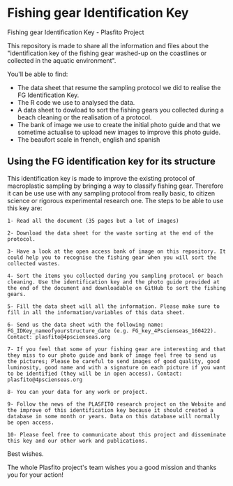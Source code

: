 # Fishing gear Identification Key
Fishing gear Identification Key - Plasfito Project

This repository is made to share all the information and files about the "identification key of the fishing gear washed-up on the coastlines or collected in the aquatic environment". 

You'll be able to find:
  - The data sheet that resume the sampling protocol we did to realise the FG Identification Key. 
  - The R code we use to analysed the data. 
  - A data sheet to dowload to sort the fishing gears you collected during a beach cleaning or the realisation of a protocol. 
  - The bank of image we use to create the initial photo guide and that we sometime actualise to upload new images to improve this photo guide. 
  - The beaufort scale in french, english and spanish

## Using the FG identification key for its structure

This identification key is made to improve the existing protocol of macroplastic sampling by bringing a way to classify fishing gear. Therefore it can be use use with any sampling protocol from really basic, to citizen science or rigorous experimental research one. The steps to be able to use this key are:

    1- Read all the document (35 pages but a lot of images)
    
    2- Download the data sheet for the waste sorting at the end of the protocol.
    
    3- Have a look at the open access bank of image on this repository. It could help you to recognise the fishing gear when you will sort the collected wastes. 
    
    4- Sort the items you collected during you sampling protocol or beach cleaning. Use the identification key and the photo guide provided at the end of the document and downloadable on GitHub to sort the fishing gears. 
    
    5- Fill the data sheet will all the information. Please make sure to fill in all the information/variables of this data sheet. 
    
    6- Send us the data sheet with the following name: FG_IDKey_nameofyourstructure_date (e.g. FG_key_4Pscienseas_160422). Contact: plasfito@4pscienseas.org
    
    7- If you feel that some of your fishing gear are interesting and that they miss to our photo guide and bank of image feel free to send us the pictures; Please be careful to send images of good quality, good luminosity, good name and with a signature on each picture if you want to be identified (they will be in open access). Contact: plasfito@4pscienseas.org
    
    8- You can your data for any work or project.
    
    9- Follow the news of the PLASFITO research project on the Website and the improve of this identification key because it should created a database in some month or years. Data on this database will normally be open access. 
    
    10- Please feel free to communicate about this project and disseminate this key and our other work and publications. 

Best wishes.

The whole Plasfito project's team wishes you a good mission and thanks you for your action!
